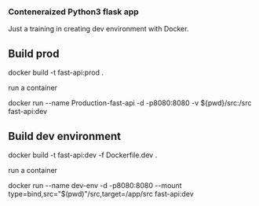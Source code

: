### Conteneraized Python3 flask app

Just a training in creating dev environment with Docker.


## Build prod 

docker build -t fast-api:prod .

run a container

docker run --name Production-fast-api -d -p8080:8080 -v ${pwd}/src:/src fast-api:dev
## Build dev environment

docker build -t fast-api:dev -f Dockerfile.dev .

run a container

docker run --name dev-env -d -p8080:8080 --mount type=bind,src="$(pwd)"/src,target=/app/src fast-api:dev
